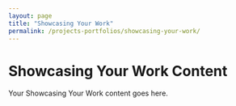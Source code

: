 ```yaml
---
layout: page
title: "Showcasing Your Work"
permalink: /projects-portfolios/showcasing-your-work/
---
```


# Showcasing Your Work Content
Your Showcasing Your Work content goes here.
